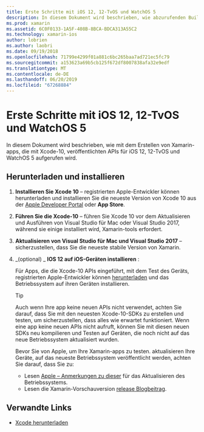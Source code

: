 ```yaml
---
title: Erste Schritte mit iOS 12, 12-TvOS und WatchOS 5
description: In diesem Dokument wird beschrieben, wie abzurufenden Build iOS 12, 12-TvOS und WatchOS-5-apps mit Xamarin eingerichtet wird. Es wird erläutert, wie Xcode 10 herunterladen und Aktualisieren von Visual Studio für Mac und Visual Studio 2017.
ms.prod: xamarin
ms.assetid: 6C0F0133-1A5F-408B-8BCA-BDCA313A55C2
ms.technology: xamarin-ios
author: lobrien
ms.author: laobri
ms.date: 09/19/2018
ms.openlocfilehash: 71799e4299f01a881c6bc265baa7ad721ec5fc79
ms.sourcegitcommit: a153623a69b5cb125f672df8007838afa32e9edf
ms.translationtype: MT
ms.contentlocale: de-DE
ms.lasthandoff: 06/20/2019
ms.locfileid: "67268884"
---
```

# <a name="get-started-with-ios-12-tvos-12-and-watchos-5"></a>Erste Schritte mit iOS 12, 12-TvOS und WatchOS 5

In diesem Dokument wird beschrieben, wie mit dem Erstellen von Xamarin-apps, die mit Xcode-10, veröffentlichten APIs für iOS 12, 12-TvOS und WatchOS 5 aufgerufen wird.

## <a name="download-and-install"></a>Herunterladen und installieren

1. **Installieren Sie Xcode 10** – registrierten Apple-Entwickler können herunterladen und installieren Sie die neueste Version von Xcode 10 aus der [Apple Developer Portal](https://developer.apple.com/download/) oder **App Store**.

2. **Führen Sie die Xcode-10** – führen Sie Xcode 10 vor dem Aktualisieren und Ausführen von Visual Studio für Mac oder Visual Studio 2017, während sie einige installiert wird, Xamarin-tools erfordert.

3. **Aktualisieren von Visual Studio für Mac und Visual Studio 2017** – sicherzustellen, dass Sie die neueste stabile Version von Xamarin.

4. _(optional) _ **IOS 12 auf iOS-Geräten installieren** :

   Für Apps, die die Xcode-10 APIs eingeführt, mit dem Test des Geräts, registrierten Apple-Entwickler können [herunterladen](https://developer.apple.com/download) und das Betriebssystem auf ihren Geräten installieren.

   > [!TIP]
   > Auch wenn Ihre app keine neuen APIs nicht verwendet, achten Sie darauf, dass Sie mit den neuesten Xcode-10-SDKs zu erstellen und testen, um sicherzustellen, dass alles wie erwartet funktioniert. Wenn eine app keine neuen APIs nicht aufruft, können Sie mit diesen neuen SDKs neu kompilieren und Testen auf Geräten, die noch nicht auf das neue Betriebssystem aktualisiert wurden.
   >
   > Bevor Sie von Apple, um Ihre Xamarin-apps zu testen. aktualisieren Ihre Geräte, auf das neueste Betriebssystem veröffentlicht werden, achten Sie darauf, dass Sie zu:
   >
   > - Lesen [Apple – Anmerkungen zu dieser](https://developer.apple.com/download/) für das Aktualisieren des Betriebssystems.
   > - Lesen die Xamarin-Vorschauversion [release Blogbeitrag](https://releases.xamarin.com/preview-release-xcode-10-beta-6/).

## <a name="related-links"></a>Verwandte Links

- [Xcode herunterladen](https://developer.apple.com/download/)
